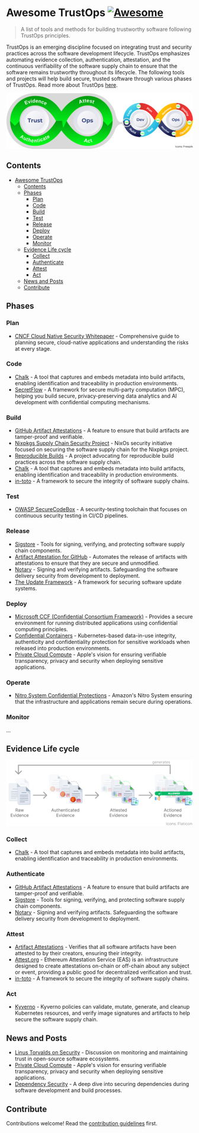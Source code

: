 # Awesome TrustOps [![Awesome](https://awesome.re/badge.svg)](https://awesome.re)

> A list of tools and methods for building trustworthy software following TrustOps principles.

TrustOps is an emerging discipline focused on integrating trust and security practices across the software development lifecycle. TrustOps emphasizes automating evidence collection, authentication, attestation, and the continuous verifiability of the software supply chain to ensure that the software remains trustworthy throughout its lifecycle. The following tools and projects will help build secure, trusted software through various phases of TrustOps. Read more about TrustOps [here](https://github.com/trustops/).

![TrustOps](img/trustops.png)

## Contents

- [Awesome TrustOps ](#awesome-trustops-)
  - [Contents](#contents)
  - [Phases](#phases)
    - [Plan](#plan)
    - [Code](#code)
    - [Build](#build)
    - [Test](#test)
    - [Release](#release)
    - [Deploy](#deploy)
    - [Operate](#operate)
    - [Monitor](#monitor)
  - [Evidence Life cycle](#evidence-life-cycle)
    - [Collect](#collect)
    - [Authenticate](#authenticate)
    - [Attest](#attest)
    - [Act](#act)
  - [News and Posts](#news-and-posts)
  - [Contribute](#contribute)

## Phases

### Plan

- [CNCF Cloud Native Security Whitepaper](https://github.com/cncf/tag-security/blob/3e57e7c472f7053c693292281419ab926155fe2d/community/resources/security-whitepaper/v2/CNCF_cloud-native-security-whitepaper-May2022-v2.pdf) - Comprehensive guide to planning secure, cloud-native applications and understanding the risks at every stage.

### Code

- [Chalk](https://github.com/crashappsec/chalk) - A tool that captures and embeds metadata into build artifacts, enabling identification and traceability in production environments.
- [SecretFlow](https://github.com/secretflow) - A framework for secure multi-party computation (MPC), helping you build secure, privacy-preserving data analytics and AI development with confidential computing mechanisms.

### Build

- [GitHub Artifact Attestations](https://github.blog/changelog/2024-06-25-artifact-attestations-is-generally-available/) - A feature to ensure that build artifacts are tamper-proof and verifiable.
- [Nixpkgs Supply Chain Security Project](https://discourse.nixos.org/t/nixpkgs-supply-chain-security-project/34345) - NixOs security initiative focused on securing the software supply chain for the Nixpkgs project.
- [Reproducible Builds](https://reproducible-builds.org/) - A project advocating for reproducible build practices across the software supply chain.
- [Chalk](https://github.com/crashappsec/chalk) - A tool that captures and embeds metadata into build artifacts, enabling identification and traceability in production environments.
- [in-toto](https://in-toto.io/) - A framework to secure the integrity of software supply chains.

### Test

- [OWASP SecureCodeBox](https://owasp.org/www-project-securecodebox/) - A security-testing toolchain that focuses on continuous security testing in CI/CD pipelines.

### Release

- [Sigstore](https://www.sigstore.dev/) - Tools for signing, verifying, and protecting software supply chain components.
- [Artifact Attestation for GitHub](https://github.blog/security/supply-chain-security/configure-github-artifact-attestations-for-secure-cloud-native-delivery/) - Automates the release of artifacts with attestations to ensure that they are secure and unmodified.
- [Notary](https://notaryproject.dev/) - Signing and verifying artifacts. Safeguarding the software delivery security from development to deployment.
- [The Update Framework](https://theupdateframework.io/) - A framework for securing software update systems.

### Deploy

- [Microsoft CCF (Confidential Consortium Framework)](https://github.com/microsoft/CCF) - Provides a secure environment for running distributed applications using confidential computing principles.
- [Confidential Containers](https://github.com/confidential-containers/confidential-containers/) - Kubernetes-based data-in-use integrity, authenticity and confidentiality protection for sensitive workloads when released into production environments.
- [Private Cloud Compute](https://security.apple.com/blog/private-cloud-compute/) - Apple's vision for ensuring verifiable transparency, privacy and security when deploying sensitive applications.

### Operate

- [Nitro System Confidential Protections](https://www.youtube.com/watch?v=jAaqfeyvvSE&t=2143s) - Amazon's Nitro System ensuring that the infrastructure and applications remain secure during operations.

### Monitor

...

## Evidence Life cycle

![Evidence Life cycle](img/evidence-life-cycle.png)

### Collect

- [Chalk](https://github.com/crashappsec/chalk) - A tool that captures and embeds metadata into build artifacts, enabling identification and traceability in production environments.

### Authenticate

- [GitHub Artifact Attestations](https://github.blog/changelog/2024-06-25-artifact-attestations-is-generally-available/) - A feature to ensure that build artifacts are tamper-proof and verifiable.
- [Sigstore](https://www.sigstore.dev/) - Tools for signing, verifying, and protecting software supply chain components.
- [Notary](https://notaryproject.dev/) - Signing and verifying artifacts. Safeguarding the software delivery security from development to deployment.

### Attest

- [Artifact Attestations](https://github.blog/security/supply-chain-security/configure-github-artifact-attestations-for-secure-cloud-native-delivery/) - Verifies that all software artifacts have been attested to by their creators, ensuring their integrity.
- [Attest.org](https://attest.org/) - Ethereum Attestation Service (EAS) is an infrastructure designed to create attestations on-chain or off-chain about any subject or event, providing a public good for decentralized verification and trust.
- [in-toto](https://in-toto.io/) - A framework to secure the integrity of software supply chains.

### Act

- [Kyverno](https://kyverno.io/) - Kyverno policies can validate, mutate, generate, and cleanup Kubernetes resources, and verify image signatures and artifacts to help secure the software supply chain.

## News and Posts

- [Linus Torvalds on Security](https://thenewstack.io/linus-torvalds-on-security-ai-open-source-and-trust/) - Discussion on monitoring and maintaining trust in open-source software ecosystems.
- [Private Cloud Compute](https://security.apple.com/blog/private-cloud-compute/) - Apple's vision for ensuring verifiable transparency, privacy and security when deploying sensitive applications.
- [Dependency Security](https://www.devsecurely.com/blog/2023/11/securing-the-building-blocks-a-deep-dive-into-dependency-security) - A deep dive into securing dependencies during software development and build processes.

## Contribute

Contributions welcome! Read the [contribution guidelines](contributing.md) first.